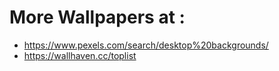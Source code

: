 # More Wallpapers at :

* https://www.pexels.com/search/desktop%20backgrounds/
* https://wallhaven.cc/toplist 
